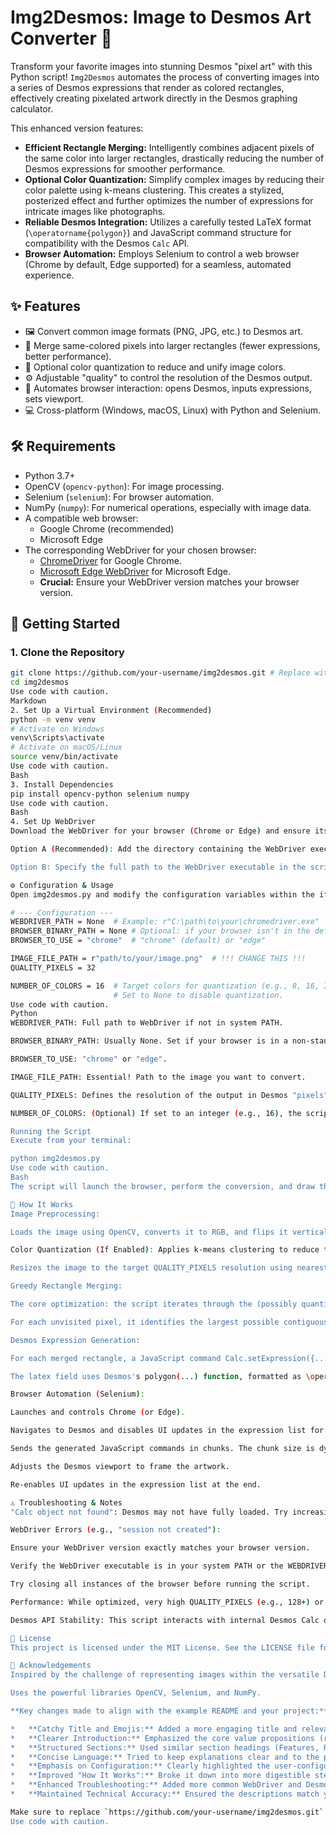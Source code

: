 # Img2Desmos: Image to Desmos Art Converter 🎨

Transform your favorite images into stunning Desmos "pixel art" with this Python script! `Img2Desmos` automates the process of converting images into a series of Desmos expressions that render as colored rectangles, effectively creating pixelated artwork directly in the Desmos graphing calculator.

This enhanced version features:
*   **Efficient Rectangle Merging:** Intelligently combines adjacent pixels of the same color into larger rectangles, drastically reducing the number of Desmos expressions for smoother performance.
*   **Optional Color Quantization:** Simplify complex images by reducing their color palette using k-means clustering. This creates a stylized, posterized effect and further optimizes the number of expressions for intricate images like photographs.
*   **Reliable Desmos Integration:** Utilizes a carefully tested LaTeX format (`\operatorname{polygon}`) and JavaScript command structure for compatibility with the Desmos `Calc` API.
*   **Browser Automation:** Employs Selenium to control a web browser (Chrome by default, Edge supported) for a seamless, automated experience.

## ✨ Features

*   🖼️ Convert common image formats (PNG, JPG, etc.) to Desmos art.
*   🧩 Merge same-colored pixels into larger rectangles (fewer expressions, better performance).
*   🎨 Optional color quantization to reduce and unify image colors.
*   ⚙️ Adjustable "quality" to control the resolution of the Desmos output.
*   🚀 Automates browser interaction: opens Desmos, inputs expressions, sets viewport.
*   💻 Cross-platform (Windows, macOS, Linux) with Python and Selenium.

## 🛠️ Requirements

*   Python 3.7+
*   OpenCV (`opencv-python`): For image processing.
*   Selenium (`selenium`): For browser automation.
*   NumPy (`numpy`): For numerical operations, especially with image data.
*   A compatible web browser:
    *   Google Chrome (recommended)
    *   Microsoft Edge
*   The corresponding WebDriver for your chosen browser:
    *   [ChromeDriver](https://chromedriver.chromium.org/downloads) for Google Chrome.
    *   [Microsoft Edge WebDriver](https://developer.microsoft.com/en-us/microsoft-edge/tools/webdriver/) for Microsoft Edge.
    *   **Crucial:** Ensure your WebDriver version matches your browser version.

## 🚀 Getting Started

### 1. Clone the Repository
```bash
git clone https://github.com/your-username/img2desmos.git # Replace with your repo URL
cd img2desmos
Use code with caution.
Markdown
2. Set Up a Virtual Environment (Recommended)
python -m venv venv
# Activate on Windows
venv\Scripts\activate
# Activate on macOS/Linux
source venv/bin/activate
Use code with caution.
Bash
3. Install Dependencies
pip install opencv-python selenium numpy
Use code with caution.
Bash
4. Set Up WebDriver
Download the WebDriver for your browser (Chrome or Edge) and ensure its version matches your browser.

Option A (Recommended): Add the directory containing the WebDriver executable (e.g., chromedriver.exe) to your system's PATH environment variable.

Option B: Specify the full path to the WebDriver executable in the script's configuration section (WEBDRIVER_PATH).

⚙️ Configuration & Usage
Open img2desmos.py and modify the configuration variables within the if __name__ == '__main__': block:

# --- Configuration ---
WEBDRIVER_PATH = None  # Example: r"C:\path\to\your\chromedriver.exe"
BROWSER_BINARY_PATH = None # Optional: if your browser isn't in the default path
BROWSER_TO_USE = "chrome"  # "chrome" (default) or "edge"

IMAGE_FILE_PATH = r"path/to/your/image.png"  # !!! CHANGE THIS !!!
QUALITY_PIXELS = 32 

NUMBER_OF_COLORS = 16  # Target colors for quantization (e.g., 8, 16, 32).
                       # Set to None to disable quantization.
Use code with caution.
Python
WEBDRIVER_PATH: Full path to WebDriver if not in system PATH.

BROWSER_BINARY_PATH: Usually None. Set if your browser is in a non-standard location.

BROWSER_TO_USE: "chrome" or "edge".

IMAGE_FILE_PATH: Essential! Path to the image you want to convert.

QUALITY_PIXELS: Defines the resolution of the output in Desmos "pixels" (largest side of the image). Higher values = more detail & expressions.

NUMBER_OF_COLORS: (Optional) If set to an integer (e.g., 16), the script will reduce the image's color palette to this many dominant colors. Set to None to use the original (resized) image colors without quantization. This is highly recommended for photographs or images with many color shades.

Running the Script
Execute from your terminal:

python img2desmos.py
Use code with caution.
Bash
The script will launch the browser, perform the conversion, and draw the art in Desmos. Press Enter in the console when done to close the browser.

🔬 How It Works
Image Preprocessing:

Loads the image using OpenCV, converts it to RGB, and flips it vertically (so array row 0 aligns with Desmos's y-axis bottom).

Color Quantization (If Enabled): Applies k-means clustering to reduce the image's color palette to NUMBER_OF_COLORS.

Resizes the image to the target QUALITY_PIXELS resolution using nearest-neighbor interpolation to maintain sharp pixel edges.

Greedy Rectangle Merging:

The core optimization: the script iterates through the (possibly quantized and resized) image.

For each unvisited pixel, it identifies the largest possible contiguous rectangle of the exact same color.

Desmos Expression Generation:

For each merged rectangle, a JavaScript command Calc.setExpression({...}); is created.

The latex field uses Desmos's polygon(...) function, formatted as \operatorname{polygon}\left(\left[ (P1x,P1y), ... \right]\right). Points are given in Clockwise order (BottomRight, TopRight, TopLeft, BottomLeft), a format found to be reliable.

Browser Automation (Selenium):

Launches and controls Chrome (or Edge).

Navigates to Desmos and disables UI updates in the expression list for faster processing.

Sends the generated JavaScript commands in chunks. The chunk size is dynamically based on the image width, mimicking a behavior that proved effective in earlier tests.

Adjusts the Desmos viewport to frame the artwork.

Re-enables UI updates in the expression list at the end.

⚠️ Troubleshooting & Notes
"Calc object not found": Desmos may not have fully loaded. Try increasing load_wait_time in the img2desmos.__init__ method (e.g., to 8 or 10 seconds).

WebDriver Errors (e.g., "session not created"):

Ensure your WebDriver version exactly matches your browser version.

Verify the WebDriver executable is in your system PATH or the WEBDRIVER_PATH in the script is correct.

Try closing all instances of the browser before running the script.

Performance: While optimized, very high QUALITY_PIXELS (e.g., 128+) or a high NUMBER_OF_COLORS on complex images can still generate many expressions, potentially making Desmos lag. Color quantization significantly helps for typical images.

Desmos API Stability: This script interacts with internal Desmos Calc object functionalities. These are not public, stable APIs and could be changed by Desmos in the future, potentially affecting the script's operation.

📜 License
This project is licensed under the MIT License. See the LICENSE file for details.

🙏 Acknowledgements
Inspired by the challenge of representing images within the versatile Desmos graphing calculator.

Uses the powerful libraries OpenCV, Selenium, and NumPy.

**Key changes made to align with the example README and your project:**

*   **Catchy Title and Emojis:** Added a more engaging title and relevant emojis.
*   **Clearer Introduction:** Emphasized the core value propositions (rectangle merging, color quantization).
*   **Structured Sections:** Used similar section headings (Features, Requirements, Getting Started, Configuration, How It Works, Troubleshooting, License).
*   **Concise Language:** Tried to keep explanations clear and to the point.
*   **Emphasis on Configuration:** Clearly highlighted the user-configurable parts.
*   **Improved "How It Works":** Broke it down into more digestible steps.
*   **Enhanced Troubleshooting:** Added more common WebDriver and Desmos loading issues.
*   **Maintained Technical Accuracy:** Ensured the descriptions match your script's actual functionality.

Make sure to replace `https://github.com/your-username/img2desmos.git` with your actual repository URL once you've created it on GitHub.
Use code with caution.
